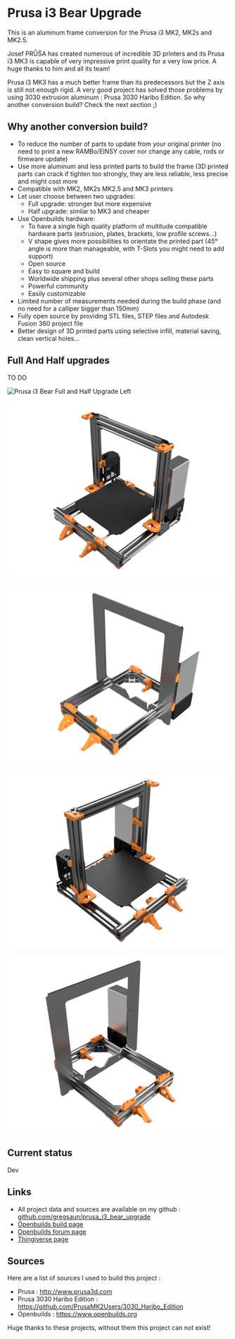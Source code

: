 # Prusa i3 Bear Upgrade

This is an aluminum frame conversion for the Prusa i3 MK2, MK2s and MK2.5.

Josef PRŮŠA has created numerous of incredible 3D printers and its Prusa i3 MK3 is capable of very impressive print quality for a very low price. A huge thanks to him and all its team!

Prusa i3 MK3 has a much better frame than its predecessors but the Z axis is still not enough rigid. A very good project has solved those problems by using 3030 extrusion aluminum : Prusa 3030 Haribo Edition. So why another conversion build? Check the next section ;)


## Why another conversion build?

* To reduce the number of parts to update from your original printer (no need to print a new RAMBo/EINSY cover nor change any cable, rods or firmware update)
* Use more aluminum and less printed parts to build the frame (3D printed parts can crack if tighten too strongly, they are less reliable, less precise and might cost more
* Compatible with MK2, MK2s MK2.5 and MK3 printers
* Let user choose between two upgrades:
  * Full upgrade: stronger but more expensive
  * Half upgrade: similar to MK3 and cheaper
* Use Openbuilds hardware:
  * To have a single high quality platform of multitude compatible hardware parts (extrusion, plates, brackets, low profile screws...)
  * V shape gives more possibilities to orientate the printed part (45° angle is more than manageable, with T-Slots you might need to add support)
  * Open source
  * Easy to square and build
  * Worldwide shipping plus several other shops selling these parts
  * Powerful community
  * Easily customizable
* Limited number of measurements needed during the build phase (and no need for a calliper bigger than 150mm)
* Fully open source by providing STL files, STEP files and Autodesk Fusion 360 project file
* Better design of 3D printed parts using selective infill, material saving, clean vertical holes...


## Full And Half upgrades

TO DO

![Prusa i3 Bear Full and Half Upgrade Left](img/3d_rendering/half_and_full.png.png)

![Prusa Bear Full Upgrade Left](full_upgrade/img/3d_rendering/home_left.png)

![Prusa Bear Half Upgrade Left](half_upgrade/img/3d_rendering/home_left.png)

![Prusa Bear Full Upgrade Right](full_upgrade/img/3d_rendering/home_right.png)

![Prusa Bear Half Upgrade Right](half_upgrade/img/3d_rendering/home_right.png)

## Current status

Dev


## Links
* All project data and sources are available on my github : [github.com/gregsaun/prusa_i3_bear_upgrade](https://github.com/gregsaun/prusa_i3_bear_upgrade)
* [Openbuilds build page](http://www.openbuilds.org/builds/prusa-i3-bear-upgrade.5661/)
* [Openbuilds forum page](http://www.openbuilds.org/threads/prusa-i3-bear-edition.10274/)
* [Thingiverse page](https://www.thingiverse.com/thing:2562174)


## Sources

Here are a list of sources I used to build this project :

* Prusa : http://www.prusa3d.com
* Prusa 3030 Haribo Edition : https://github.com/PrusaMK2Users/3030_Haribo_Edition
* Openbuilds : https://www.openbuilds.org

Huge thanks to these projects, without them this project can not exist!